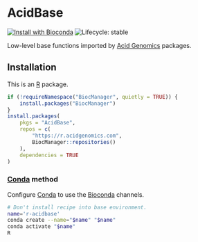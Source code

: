 # AcidBase

[![Install with Bioconda](https://img.shields.io/badge/install%20with-bioconda-brightgreen.svg)](http://bioconda.github.io/recipes/r-acidbase/README.html) ![Lifecycle: stable](https://img.shields.io/badge/lifecycle-stable-brightgreen.svg)

Low-level base functions imported by [Acid Genomics][] packages.

## Installation

This is an [R][] package.

```r
if (!requireNamespace("BiocManager", quietly = TRUE)) {
    install.packages("BiocManager")
}
install.packages(
    pkgs = "AcidBase",
    repos = c(
        "https://r.acidgenomics.com",
        BiocManager::repositories()
    ),
    dependencies = TRUE
)
```

### [Conda][] method

Configure [Conda][] to use the [Bioconda][] channels.

```sh
# Don't install recipe into base environment.
name='r-acidbase'
conda create --name="$name" "$name"
conda activate "$name"
R
```

[acid genomics]: https://acidgenomics.com/
[bioconda]: https://bioconda.github.io/
[conda]: https://conda.io/
[r]: https://www.r-project.org/
